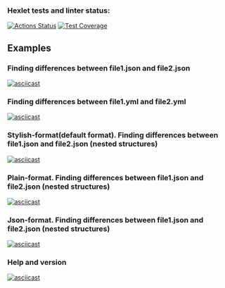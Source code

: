 ### Hexlet tests and linter status:
[![Actions Status](https://github.com/elvis178/frontend-project-46/actions/workflows/hexlet-check.yml/badge.svg)](https://github.com/elvis178/frontend-project-46/actions)
[![Test Coverage](https://api.codeclimate.com/v1/badges/771ca4408f4f6129d234/test_coverage)](https://codeclimate.com/github/elvis178/frontend-project-46/test_coverage)


## Examples
### Finding differences between file1.json and file2.json
[![asciicast](https://asciinema.org/a/B2KXMpxMQptBOcTg1yvnJaBmw.svg)](https://asciinema.org/a/B2KXMpxMQptBOcTg1yvnJaBmw)

### Finding differences between file1.yml and file2.yml
[![asciicast](https://asciinema.org/a/lsqCc5hHix2U4VwkEyvE2CIuQ.svg)](https://asciinema.org/a/lsqCc5hHix2U4VwkEyvE2CIuQ)

### Stylish-format(default format). Finding differences between file1.json and file2.json (nested structures)
[![asciicast](https://asciinema.org/a/g0cR0QBJhhM3cMYCQ4SGIi2Ac.svg)](https://asciinema.org/a/g0cR0QBJhhM3cMYCQ4SGIi2Ac)

### Plain-format. Finding differences between file1.json and file2.json (nested structures)
[![asciicast](https://asciinema.org/a/PZ9GV3Qdvjt9R7aLaN5RLJVqY.svg)](https://asciinema.org/a/PZ9GV3Qdvjt9R7aLaN5RLJVqY)

### Json-format. Finding differences between file1.json and file2.json (nested structures)
[![asciicast](https://asciinema.org/a/EYKUONFP6i3QKV3LDxK00vbFI.svg)](https://asciinema.org/a/EYKUONFP6i3QKV3LDxK00vbFI)

### Help and version
[![asciicast](https://asciinema.org/a/6JzFWUJ1O95PbsjEiiPNjJrNB.svg)](https://asciinema.org/a/6JzFWUJ1O95PbsjEiiPNjJrNB)